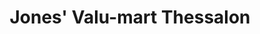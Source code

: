 ---
title: "Jones' Valu-mart Thessalon"
url: /thessalon/jones-valu-mart-thessalon/
shop: supermarket
---
